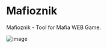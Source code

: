 # Mafioznik
Mafioznik - Tool for Mafia WEB Game.


![image](https://user-images.githubusercontent.com/67761888/152559640-851dccb8-a7a3-49e9-9cc5-19638c69c000.png)
